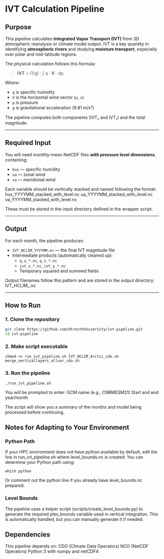 # IVT Calculation Pipeline

## Purpose

This pipeline calculates **Integrated Vapor Transport (IVT)** from 3D atmospheric reanalysis or climate model output. IVT is a key quantity in identifying **atmospheric rivers** and studying **moisture transport**, especially over polar and mid-latitude regions.

The physical calculation follows this formula:

> **IVT** = (1/g) · ∫ q · **V** · dp

Where:
- `q` is specific humidity
- `V` is the horizontal wind vector (`u`, `v`)
- `p` is pressure
- `g` is gravitational acceleration (9.81 m/s²)

The pipeline computes both components (IVTₓ and IVTᵧ) and the total magnitude.

---

## Required Input

You will need monthly-mean NetCDF files **with pressure level dimensions**, containing:
- `hus` — specific humidity
- `ua` — zonal wind
- `va` — meridional wind

Each variable should be vertically stacked and named following the format:
hus_YYYYMM_stacked_with_level.nc
ua_YYYYMM_stacked_with_level.nc
va_YYYYMM_stacked_with_level.nc


These must be stored in the input directory defined in the wrapper script.

---

## Output

For each month, the pipeline produces:
- `IVT_HCLIM_YYYYMM.nc` — the final IVT magnitude file
- Intermediate products (automatically cleaned up):
  - `q_u_*.nc`, `q_v_*.nc`
  - `ivt_x_*.nc`, `ivt_y_*.nc`
  - Temporary squared and summed fields

Output filenames follow this pattern and are stored in the output directory:
IVT_HCLIM_<YYYYMM>.nc

---

## How to Run

### 1. Clone the repository
```bash
git clone https://github.com/UtrechtUniversity/ivt-pipeline.git
cd ivt-pipeline
```

### 2. Make script executable

`chmod +x run_ivt_pipeline.sh IVT_HCLIM_Arctic_cdo.sh merge_verticallayers_allvar_cdo.sh`

### 3. Run the pipeline

`./run_ivt_pipeline.sh`

You will be prompted to enter:
    GCM name (e.g., CNRMESM21)
    Start and end year/month

The script will show you a summary of the months and model being processed before continuing.

## Notes for Adapting to Your Environment

### Python Path
If your HPC environment does not have python available by default, edit the line in run_ivt_pipeline.sh where level_bounds.nc is created:
You can determine your Python path using:

`which python`

Or comment out the python line if you already have level_bounds.nc prepared.

### Level Bounds

The pipeline uses a helper script (scripts/create_level_bounds.py) to generate the required plev_bounds variable used in vertical integration. This is automatically handled, but you can manually generate it if needed.

## Dependencies

This pipeline depends on:
    CDO (Climate Data Operators)
    NCO (NetCDF Operators)
    Python 3 with numpy and netCDF4
